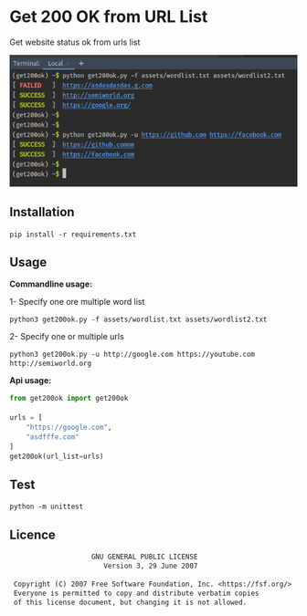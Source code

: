 # Get 200 OK from URL List

Get website status ok from urls list

![Ss](assets/ss.png)

## Installation

```shell script
pip install -r requirements.txt
```

## Usage

**Commandline usage:**

1- Specify one ore multiple word list 
```shell script
python3 get200ok.py -f assets/wordlist.txt assets/wordlist2.txt
```

2- Specify one or multiple urls 
```shell script
python3 get200ok.py -u http://google.com https://youtube.com http://semiworld.org
```

**Api usage:**

```python
from get200ok import get200ok

urls = [
    "https://google.com",
    "asdfffe.com"
]
get200ok(url_list=urls)
```

## Test

```shell script
python -m unittest
```

## Licence

```
                    GNU GENERAL PUBLIC LICENSE
                       Version 3, 29 June 2007

 Copyright (C) 2007 Free Software Foundation, Inc. <https://fsf.org/>
 Everyone is permitted to copy and distribute verbatim copies
 of this license document, but changing it is not allowed.
```

